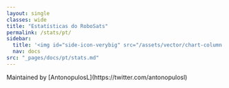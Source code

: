 ```yaml
---
layout: single
classes: wide
title: "Estatísticas do RoboSats"
permalink: /stats/pt/
sidebar:
  title: '<img id="side-icon-verybig" src="/assets/vector/chart-column.svg"/> Estatísticas'
  nav: docs
src: "_pages/docs/pt/stats.md"
---
```


<div class="flourish-embed" data-src="story/1599170"><script src="https://public.flourish.studio/resources/embed.js"></script></div>
Maintained by [AntonopulosL](https://twitter.com/antonopulosl)
